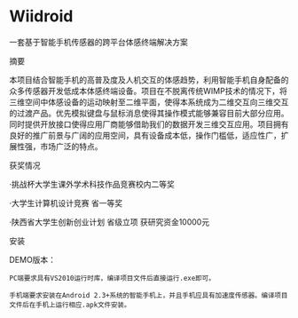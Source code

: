 Wiidroid
========

一套基于智能手机传感器的跨平台体感终端解决方案

摘要


  本项目结合智能手机的高普及度及人机交互的体感趋势，利用智能手机自身配备的众多传感器开发低成本体感终端设备。项目在不脱离传统WIMP技术的情况下，将三维空间中体感设备的运动映射至二维平面，使得本系统成为二维交互向三维交互的过渡产品。优先模拟键盘与鼠标消息使得其操作模式能够兼容目前大部分应用。同时提供开放接口使得应用厂商能够借助我们的数据开发三维交互应用。项目拥有良好的推广前景与广阔的应用空间，具有设备成本低，操作门槛低，适应性广，扩展性强，市场广泛的特点。


获奖情况


  ·挑战杯大学生课外学术科技作品竞赛校内二等奖

  ·大学生计算机设计竞赛 省一等奖

  ·陕西省大学生创新创业计划 省级立项 获研究资金10000元


安装


  DEMO版本：

    PC端要求具有VS2010运行时库，编译项目文件后直接运行.exe即可。

    手机端要求安装在Android 2.3+系统的智能手机上，并且手机应具有加速度传感器。编译项目文件后在手机上运行相应.apk文件安装。
